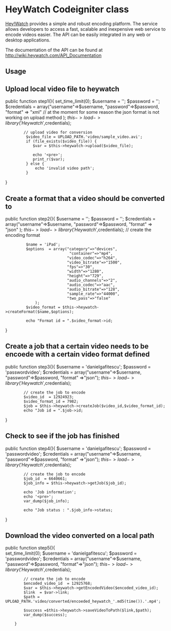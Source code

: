 HeyWatch Codeigniter  class
=============

[Hey!Watch](http://heywatch.com) provides a simple and robust encoding platform. The service allows developers to access a fast, scalable and inexpensive web service to encode videos easier. The API can be easily integrated in any web or desktop applications.

The documentation of the API can be found at http://wiki.heywatch.com/API_Documentation

Usage
-------------

## Upload local video file to heywatch

public function step1(){
            set_time_limit(0);
            $username = '';
            $password = '';
            $credentials = array("username"=>$username,
                                 "password"=>$password,
                                 "format"  => "xml" // at the moment for some reason the json format is not working on upload method
                );
            $this->load->library('Heywatch',$credentials);
            
            // upload video for conversion
             $video_file = UPLOAD_PATH.'video/sample_video.avi';
             if (file_exists($video_file)) {
                $var = $this->heywatch->upload($video_file);

                echo '<pre>';
                print_r($var);
             } else {
                 echo 'invalid video path';
             }
}
        
        
        

## Create a format that a video should be converted to 

public function step2(){
            $username = '';
            $password = '';
            $credentials = array("username"=>$username,
                                 "password"=>$password,
                                 "format"  => "json"
                );
            $this->load->library('Heywatch',$credentials);
            // create the encoding format
             
             $name = 'iPad';
             $options  = array("category"=>"devices",
                                "container"=>"mp4",
                               "video_codec"=>"h264",
                               "video_bitrate"=>"1500",
                               "fps"=>"30",
                               "width"=>"1280",
                               "height"=>"729",
                               "audio_channels"=>"2",
                               "audio_codec"=>"aac",
                               "audio_bitrate"=>"128",
                               "sample_rate"=>"44000",
                               "two_pass"=>"false"
                 );
             $video_format = $this->heywatch->createFormat($name,$options);
            
             echo "Format id = ".$video_format->id;
}


## Create a job that a certain video needs to be encoede with a certain video format defined

public function step3(){
            $username = 'danielgafitescu';
            $password = 'passwordvideo';
            $credentials = array("username"=>$username,
                                 "password"=>$password,
                                  "format" =>"json");
            $this->load->library('Heywatch',$credentials);
            
            // create the job to encode
            $video_id  = 12924923;
            $video_format_id = 7982;
            $job = $this->heywatch->createJob($video_id,$video_format_id);            
            echo "Job id = ".$job->id;
}



     
## Check to see if the job has finished

public function step4(){
            $username = 'danielgafitescu';
            $password = 'passwordvideo';
            $credentials = array("username"=>$username,
                                 "password"=>$password,
                                 "format"  =>"json");
            $this->load->library('Heywatch',$credentials);
            
            // create the job to encode
            $job_id  = 6640661;
            $job_info = $this->heywatch->getJob($job_id);            
              
            echo 'Job information';
            echo '<pre>'; 
            var_dump($job_info);
            
            echo "Job status : ".$job_info->status;
}

      
## Download the video converted on a local path

public function step5(){         
            set_time_limit(0);
            $username = 'danielgafitescu';
            $password = 'passwordvideo';
            $credentials = array("username"=>$username,
                                 "password"=>$password,
                                 "format"=>"json");
            $this->load->library('Heywatch',$credentials);
            
            // create the job to encode
            $encoded_video_id  = 12925768;
            $var = $this->heywatch->getEncodedVideo($encoded_video_id);       
            $link  = $var->link;
            $path =  UPLOAD_PATH.'video/converted/encoeded_heywatch_'.md5(time()).'.mp4';
            
            $success =$this->heywatch->saveVideoToPath($link,$path);
            var_dump($success);
            
        }
